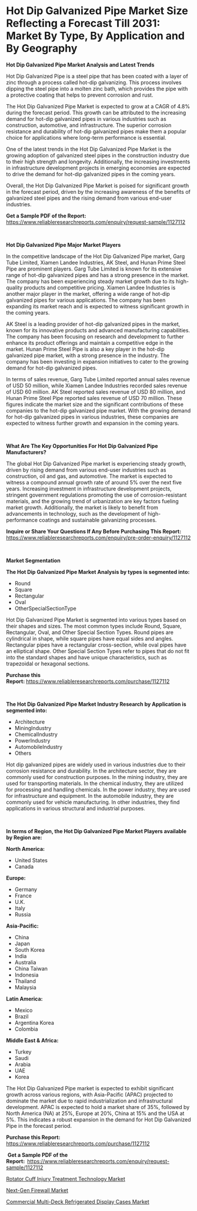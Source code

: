 <p><h1>Hot Dip Galvanized Pipe Market Size Reflecting a Forecast Till 2031: Market By Type, By Application and By Geography</h1></p><p><strong>Hot Dip Galvanized Pipe Market Analysis and Latest Trends</strong></p>
<p><p>Hot Dip Galvanized Pipe is a steel pipe that has been coated with a layer of zinc through a process called hot-dip galvanizing. This process involves dipping the steel pipe into a molten zinc bath, which provides the pipe with a protective coating that helps to prevent corrosion and rust.</p><p>The Hot Dip Galvanized Pipe Market is expected to grow at a CAGR of 4.8% during the forecast period. This growth can be attributed to the increasing demand for hot-dip galvanized pipes in various industries such as construction, automotive, and infrastructure. The superior corrosion resistance and durability of hot-dip galvanized pipes make them a popular choice for applications where long-term performance is essential.</p><p>One of the latest trends in the Hot Dip Galvanized Pipe Market is the growing adoption of galvanized steel pipes in the construction industry due to their high strength and longevity. Additionally, the increasing investments in infrastructure development projects in emerging economies are expected to drive the demand for hot-dip galvanized pipes in the coming years.</p><p>Overall, the Hot Dip Galvanized Pipe Market is poised for significant growth in the forecast period, driven by the increasing awareness of the benefits of galvanized steel pipes and the rising demand from various end-user industries.</p></p>
<p><strong>Get a Sample PDF of the Report:&nbsp;</strong> <a href="https://www.reliableresearchreports.com/enquiry/request-sample/1127112">https://www.reliableresearchreports.com/enquiry/request-sample/1127112</a></p>
<p>&nbsp;</p>
<p><strong>Hot Dip Galvanized Pipe Major Market Players</strong></p>
<p><p>In the competitive landscape of the Hot Dip Galvanized Pipe market, Garg Tube Limited, Xiamen Landee Industries, AK Steel, and Hunan Prime Steel Pipe are prominent players. Garg Tube Limited is known for its extensive range of hot-dip galvanized pipes and has a strong presence in the market. The company has been experiencing steady market growth due to its high-quality products and competitive pricing. Xiamen Landee Industries is another major player in the market, offering a wide range of hot-dip galvanized pipes for various applications. The company has been expanding its market reach and is expected to witness significant growth in the coming years.</p><p>AK Steel is a leading provider of hot-dip galvanized pipes in the market, known for its innovative products and advanced manufacturing capabilities. The company has been focusing on research and development to further enhance its product offerings and maintain a competitive edge in the market. Hunan Prime Steel Pipe is also a key player in the hot-dip galvanized pipe market, with a strong presence in the industry. The company has been investing in expansion initiatives to cater to the growing demand for hot-dip galvanized pipes.</p><p>In terms of sales revenue, Garg Tube Limited reported annual sales revenue of USD 50 million, while Xiamen Landee Industries recorded sales revenue of USD 60 million. AK Steel reported sales revenue of USD 80 million, and Hunan Prime Steel Pipe reported sales revenue of USD 70 million. These figures indicate the market size and the significant contributions of these companies to the hot-dip galvanized pipe market. With the growing demand for hot-dip galvanized pipes in various industries, these companies are expected to witness further growth and expansion in the coming years.</p></p>
<p>&nbsp;</p>
<p><strong>What Are The Key Opportunities For Hot Dip Galvanized Pipe Manufacturers?</strong></p>
<p><p>The global Hot Dip Galvanized Pipe market is experiencing steady growth, driven by rising demand from various end-user industries such as construction, oil and gas, and automotive. The market is expected to witness a compound annual growth rate of around 5% over the next five years. Increasing investment in infrastructure development projects, stringent government regulations promoting the use of corrosion-resistant materials, and the growing trend of urbanization are key factors fueling market growth. Additionally, the market is likely to benefit from advancements in technology, such as the development of high-performance coatings and sustainable galvanizing processes.</p></p>
<p><strong>Inquire or Share Your Questions If Any Before Purchasing This Report:</strong> <a href="https://www.reliableresearchreports.com/enquiry/pre-order-enquiry/1127112">https://www.reliableresearchreports.com/enquiry/pre-order-enquiry/1127112</a></p>
<p>&nbsp;</p>
<p><strong>Market Segmentation</strong></p>
<p><strong>The Hot Dip Galvanized Pipe Market Analysis by types is segmented into:</strong></p>
<p><ul><li>Round</li><li>Square</li><li>Rectangular</li><li>Oval</li><li>OtherSpecialSectionType</li></ul></p>
<p><p>Hot Dip Galvanized Pipe Market is segmented into various types based on their shapes and sizes. The most common types include Round, Square, Rectangular, Oval, and Other Special Section Types. Round pipes are cylindrical in shape, while square pipes have equal sides and angles. Rectangular pipes have a rectangular cross-section, while oval pipes have an elliptical shape. Other Special Section Types refer to pipes that do not fit into the standard shapes and have unique characteristics, such as trapezoidal or hexagonal sections.</p></p>
<p><strong>Purchase this Report:&nbsp;</strong><a href="https://www.reliableresearchreports.com/purchase/1127112">https://www.reliableresearchreports.com/purchase/1127112</a></p>
<p>&nbsp;</p>
<p><strong>The Hot Dip Galvanized Pipe Market Industry Research by Application is segmented into:</strong></p>
<p><ul><li>Architecture</li><li>MiningIndustry</li><li>ChemicalIndustry</li><li>PowerIndustry</li><li>AutomobileIndustry</li><li>Others</li></ul></p>
<p><p>Hot dip galvanized pipes are widely used in various industries due to their corrosion resistance and durability. In the architecture sector, they are commonly used for construction purposes. In the mining industry, they are used for transporting materials. In the chemical industry, they are utilized for processing and handling chemicals. In the power industry, they are used for infrastructure and equipment. In the automobile industry, they are commonly used for vehicle manufacturing. In other industries, they find applications in various structural and industrial purposes.</p></p>
<p>&nbsp;</p>
<p><strong>In terms of Region, the Hot Dip Galvanized Pipe Market Players available by Region are:</strong></p>
<p>
    <p> <strong> North America: </strong>
        <ul>
            <li>United States</li>
            <li>Canada</li>
        </ul>
        </p> 
    <p> <strong> Europe: </strong>
        <ul>
            <li>Germany</li>
            <li>France</li>
            <li>U.K.</li>
            <li>Italy</li>
            <li>Russia</li>
        </ul>
        </p> 
    <p> <strong> Asia-Pacific: </strong>
        <ul>
            <li>China</li>
            <li>Japan</li>
            <li>South Korea</li>
            <li>India</li>
            <li>Australia</li>
            <li>China Taiwan</li>
            <li>Indonesia</li>
            <li>Thailand</li>
            <li>Malaysia</li>
        </ul>
        </p> 
    <p> <strong> Latin America: </strong>
        <ul>
            <li>Mexico</li>
            <li>Brazil</li>
            <li>Argentina Korea</li>
            <li>Colombia</li>
        </ul>
        </p> 
    <p> <strong> Middle East & Africa: </strong>
        <ul>
            <li>Turkey</li>
            <li>Saudi</li>
            <li>Arabia</li>
            <li>UAE</li>
            <li>Korea</li>
        </ul>
    </p>
    </p>
<p><p>The Hot Dip Galvanized Pipe market is expected to exhibit significant growth across various regions, with Asia-Pacific (APAC) projected to dominate the market due to rapid industrialization and infrastructural development. APAC is expected to hold a market share of 35%, followed by North America (NA) at 25%, Europe at 20%, China at 15% and the USA at 5%. This indicates a robust expansion in the demand for Hot Dip Galvanized Pipe in the forecast period.</p></p>
<p><strong>Purchase this Report: </strong><a href="https://www.reliableresearchreports.com/purchase/1127112">https://www.reliableresearchreports.com/purchase/1127112</a></p>
<p>&nbsp;<strong>Get a Sample PDF of the Report:&nbsp;&nbsp;</strong><a href="https://www.reliableresearchreports.com/enquiry/request-sample/1127112">https://www.reliableresearchreports.com/enquiry/request-sample/1127112</a></p>
<p><strong></strong></p>
<p><p><a href="https://view.publitas.com/reportprime-1/rotator-cuff-injury-treatment-technology-market-size-focuses-on-market-dynamics-in-depth-analysis-and-future-projections-of-its-market-forecasted-for-period-from-2023-to-2030/">Rotator Cuff Injury Treatment Technology Market</a></p><p><a href="https://view.publitas.com/reportprime-1/next-gen-firewall-market-size-growth-and-forecast-from-2023-2030/">Next-Gen Firewall Market</a></p><p><a href="https://view.publitas.com/reportprime-1/commercial-multi-deck-refrigerated-display-cases-market-size-global-industry-overview-market-segmentation-and-forecast-2023-to-2030/">Commercial Multi-Deck Refrigerated Display Cases Market</a></p></p>